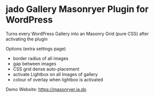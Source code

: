 # jado Gallery Masonryer Plugin for WordPress

Turns every WordPress Gallery into an Masonry Grid (pure CSS) after activating the plugin

Options (extra settings page)

 - border radius of all images
 - gap between images
 - CSS grid dense auto-placement
 - activate Lightbox on all Images of gallery
 - colour of overlay when lightbox is activated

Demo Website: https://masonryer.ja.do
